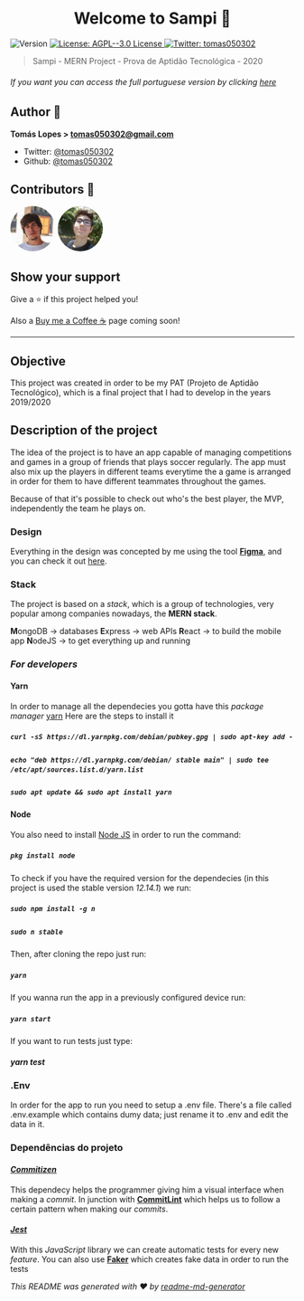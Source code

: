 <h1 align="center">Welcome to Sampi 👋</h1>
<p>
  <img alt="Version" src="https://img.shields.io/badge/version-1.0.0-blue.svg?cacheSeconds=2592000" />
  <a href="#" target="_blank">
    <img alt="License: AGPL--3.0 License" src="https://img.shields.io/badge/License-AGPL--3.0 License-yellow.svg" />
  </a>
  <a href="https://twitter.com/tomas050302" target="_blank">
    <img alt="Twitter: tomas050302" src="https://img.shields.io/twitter/follow/tomas050302.svg?style=social" />
  </a>
</p>

> Sampi - MERN Project - Prova de Aptidão Tecnológica - 2020 


###### If you want you can access the full portuguese version by clicking [here](README.md)

## Author 👥

**Tomás Lopes > <tomas050302@gmail.com>**

* Twitter: [@tomas050302](https://twitter.com/tomas050302)
* Github: [@tomas050302](https://github.com/tomas050302)

## Contributors 👥

<img src="./contributors/tomas.jfif" target="_blank" href="https://github.com/tomas050302" alt="Tomás" width="80" style="border-radius: 200px;"/>
<img src="./contributors/miguel.jpg" target="_blank" href="https://github.com/esfoliante" alt="Miguel" width="80" style="border-radius: 200px;"/>

## Show your support

Give a ⭐️ if this project helped you!

Also a [Buy me a Coffee ☕](https://www.buymeacoffee.com/) page coming soon!

***

## Objective

This project was created in order to be my PAT (Projeto de Aptidão Tecnológico), which is a final project that I had to develop in the years 2019/2020

## Description of the project

The idea of the project is to have an app capable of managing competitions and games in a group of friends that plays soccer regularly.
The app must also mix up the players in different teams everytime the a game is arranged in order for them to have different teammates throughout the games.

Because of that it's possible to check out who's the best player, the MVP, independently the team he plays on.

### Design

Everything in the design was concepted by me using the tool [**Figma**](https://www.figma.com), and you can check it out [here](https://www.figma.com/file/L4uZDocj3GfuzbzvTzwuuW/Sampi?node-id=0%3A1).

### Stack

The project is based on a _stack_, which is a group of technologies, very popular among companies nowadays, the **MERN stack**.

**M**ongoDB → databases
**E**xpress → web APIs
**R**eact   → to build the mobile app
**N**odeJS  → to get everything up and running

### _For developers_

#### Yarn

In order to manage all the dependecies you gotta have this _package manager_ [yarn](https://yarnpkg.com/en/) 
Here are the steps to install it

##### `curl -sS https://dl.yarnpkg.com/debian/pubkey.gpg | sudo apt-key add -`

##### `echo "deb https://dl.yarnpkg.com/debian/ stable main" | sudo tee /etc/apt/sources.list.d/yarn.list`

##### `sudo apt update && sudo apt install yarn`

#### Node

You also need to install [Node JS](https://nodejs.org/en/) in order to run the command:

##### `pkg install node`

To check if you have the required version for the dependecies (in this project is used the stable version _*12.14.1*_) we run:

##### `sudo npm install -g n`

##### `sudo n stable`

Then, after cloning the repo just run:

##### `yarn`

If you wanna run the app in a previously configured device run:

##### `yarn start`

If you want to run tests just type:

##### yarn test

### .Env

In order for the app to run you need to setup a .env file. There's a file called .env.example which contains dumy data; just rename it to .env and edit the data in it. 

### Dependências do projeto

#### [_Commitizen_](https://github.com/commitizen/cz-cli)

This dependecy helps the programmer giving him a visual interface when making a _commit_.
In junction with [**CommitLint**](https://github.com/conventional-changelog/commitlint) which helps us to follow a certain pattern when making our _commits_.

#### [_Jest_](https://jestjs.io/)

With this _JavaScript_ library we can create automatic tests for every new _feature_.
You can also use [**Faker**](https://github.com/marak/Faker.js/) which creates fake data in order to run the tests

_This README was generated with ❤️ by [readme-md-generator](https://github.com/kefranabg/readme-md-generator)_
